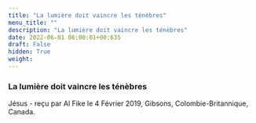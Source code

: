 ```yaml
---
title: "La lumière doit vaincre les ténèbres"
menu_title: ""
description: "La lumière doit vaincre les ténèbres"
date: 2022-06-01 06:00:01+00:635
draft: False
hidden: True
weight:
---
```

### La lumière doit vaincre les ténèbres

Jésus - reçu par Al Fike le 4 Février 2019, Gibsons, Colombie-Britannique, Canada.




